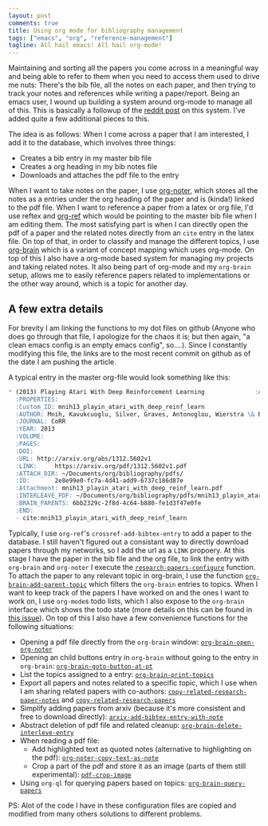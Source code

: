 ```yaml
---
layout: post
comments: true
title: Using org mode for bibliography management
tags: ["emacs", "org", "reference-management"]
tagline: All hail emacs! All hail org-mode!
---
```


Maintaining and sorting all the papers you come across in a meaningful way and being able to refer to them when you need to access them used to drive me nuts: There's the bib file, all the notes on each paper, and then trying to track your notes and references while writing a paper/report. Being an emacs user, I wound up building a system around org-mode to manage all of this. This is basically a followup of the [reddit post](https://www.reddit.com/r/emacs/comments/dmlezv/reference_and_note_taking_using_orgref_and/) on this system. I've added quite a few additional pieces to this. 

The idea is as follows: When I come across a paper that I am interested, I add it to the database, which involves three things:
- Creates a bib entry in my master bib file
- Creates a org heading in my bib notes file
- Downloads and attaches the pdf file to the entry

When I want to take notes on the paper, I use [org-noter](https://github.com/weirdNox/org-noter), which stores all the notes as a entries under the org heading of the paper and is (kinda!) linked to the pdf file. When I want to reference a paper from a latex or org file, I'd use reftex and [org-ref](https://github.com/jkitchin/org-ref) which would be pointing to the master bib file when I am editing them. The most satisfying part is when I can directly open the pdf of a paper and the related notes directly from an `cite` entry in the latex file. On top of that, in order to classify and manage the different topics, I use [org-brain](https://github.com/Kungsgeten/org-brain) which is a variant of concept mapping which uses org-mode. On top of this I also have a org-mode based system for managing my projects and taking related notes. It also being part of org-mode and my `org-brain` setup, allows me to easily reference papers related to implementations or the other way around, which is a topic for another day.

## A few extra details
For brevity I am linking the functions to my dot files on github (Anyone who does go through that file, I apologize for the chaos it is; but then again, "a clean emacs config is an empty emacs config", so....). Since I constantly modifying this file, the links are to the most recent commit on github as of the date I am pushing the article.

A typical entry in the master org-file would look something like this:

```markdown
* (2013) Playing Atari With Deep Reinforcement Learning              :ATTACH:
  :PROPERTIES:
  :Custom_ID: mnih13_playin_atari_with_deep_reinf_learn
  :AUTHOR: Mnih, Kavukcuoglu, Silver, Graves, Antonoglou, Wierstra \& Riedmiller
  :JOURNAL: CoRR
  :YEAR: 2013
  :VOLUME: 
  :PAGES: 
  :DOI: 
  :URL: http://arxiv.org/abs/1312.5602v1
  :LINK:     https://arxiv.org/pdf/1312.5602v1.pdf
  :ATTACH_DIR: ~/Documents/org/bibliography/pdfs/
  :ID:       2e8e99e0-fc7a-4d41-add9-6737c186d87e
  :Attachment: mnih13_playin_atari_with_deep_reinf_learn.pdf
  :INTERLEAVE_PDF: ~/Documents/org/bibliography/pdfs/mnih13_playin_atari_with_deep_reinf_learn.pdf
  :BRAIN_PARENTS: 6bb2329c-2f8d-4c64-b880-fe1d3f47e0fe
  :END:
  - cite:mnih13_playin_atari_with_deep_reinf_learn
```

Typically, I use `org-ref`'s `crossref-add-bibtex-entry` to add a paper to the database. I still haven't figured out a consistant way to directly download papers through my networks, so I add the url as a `LINK` propoery. At this stage I have the paper in the bib file and the org file, to link the entry with `org-brain` and `org-noter` I execute the [`research-papers-configure`](https://github.com/ahmed-shariff/dotfiles/blob/c8bcf49703a66adf14469ab9b8a3d36c4c56bcb8/.emacs.d/customFiles/orgZ.el#L580) function. To attach the paper to any relevant topic in org-brain, I use the function [`org-brain-add-parent-topic`](https://github.com/ahmed-shariff/dotfiles/blob/c8bcf49703a66adf14469ab9b8a3d36c4c56bcb8/.emacs.d/customFiles/orgZ.el#L719) which filters the `org-brain` entries to topics. When I want to keep track of the papers I have worked on and the ones I want to work on, I use `org-mode`s todo lists, which I also expose to the `org-brain` interface which shows the todo state (more details on this can be found in [this issue](https://github.com/Kungsgeten/org-brain/issues/227)). On top of this I also have a few convenience functions for the following situations:
- Opening a pdf file directly from the `org-brain` window: [`org-brain-open-org-noter`](https://github.com/ahmed-shariff/dotfiles/blob/c8bcf49703a66adf14469ab9b8a3d36c4c56bcb8/.emacs.d/customFiles/orgZ.el#L357)
- Opening an child buttons entry in `org-brain` without going to the entry in `org-brain`: [`org-brain-goto-button-at-pt`](https://github.com/ahmed-shariff/dotfiles/blob/c8bcf49703a66adf14469ab9b8a3d36c4c56bcb8/.emacs.d/customFiles/orgZ.el#L729)
- List the topics assigned to a entry: [`org-brain-print-topics`](https://github.com/ahmed-shariff/dotfiles/blob/c8bcf49703a66adf14469ab9b8a3d36c4c56bcb8/.emacs.d/customFiles/orgZ.el#L734)
- Export all papers and notes related to a specific topic, which I use when I am sharing related papers with co-authors: [`copy-related-research-paper-notes`](https://github.com/ahmed-shariff/dotfiles/blob/c8bcf49703a66adf14469ab9b8a3d36c4c56bcb8/.emacs.d/customFiles/orgZ.el#L653) and [`copy-related-research-papers`](https://github.com/ahmed-shariff/dotfiles/blob/c8bcf49703a66adf14469ab9b8a3d36c4c56bcb8/.emacs.d/customFiles/orgZ.el#L626)
- Simplify adding papers from arxiv (because it's more consistent and free to download directly): [`arxiv-add-bibtex-entry-with-note`](https://github.com/ahmed-shariff/dotfiles/blob/c8bcf49703a66adf14469ab9b8a3d36c4c56bcb8/.emacs.d/customFiles/orgZ.el#L678)
- Abstract deletion of pdf file and related cleanup: [`org-brain-delete-interleve-entry`](https://github.com/ahmed-shariff/dotfiles/blob/c8bcf49703a66adf14469ab9b8a3d36c4c56bcb8/.emacs.d/customFiles/orgZ.el#L754)
- When reading a pdf file: 
  - Add highlighted text as quoted notes (alternative to highlighting on the pdf): [`org-noter-copy-text-as-note`](https://github.com/ahmed-shariff/dotfiles/blob/c8bcf49703a66adf14469ab9b8a3d36c4c56bcb8/.emacs.d/customFiles/orgZ.el#L541)
  - Crop a part of the pdf and store it as an image (parts of them still experimental): [`pdf-crop-image`](https://github.com/ahmed-shariff/dotfiles/blob/c8bcf49703a66adf14469ab9b8a3d36c4c56bcb8/.emacs.d/customFiles/orgZ.el#L493)
- Using `org-ql` for querying papers based on topics: [`org-brain-query-papers`](https://github.com/ahmed-shariff/dotfiles/blob/c8bcf49703a66adf14469ab9b8a3d36c4c56bcb8/.emacs.d/customFiles/orgZ.el#L466)


PS: Alot of the code I have in these configuration files are copied and modified from many others solutions to different problems.
